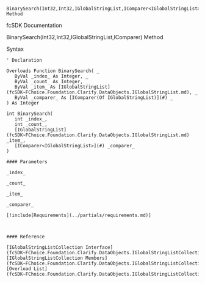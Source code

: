 ﻿     BinarySearch(Int32,Int32,IGlobalStringList,IComparer<IGlobalStringList>) Method                                                   

fcSDK Documentation

BinarySearch(Int32,Int32,IGlobalStringList,IComparer<IGlobalStringList>) Method

Syntax

```vbnet
' Declaration

Overloads Function BinarySearch( _
   ByVal _index_ As Integer, _
   ByVal _count_ As Integer, _
   ByVal _item_ As [IGlobalStringList](fcSDK~FChoice.Foundation.Clarify.DataObjects.IGlobalStringList.md), _
   ByVal _comparer_ As [IComparer(Of IGlobalStringList)](#) _
) As Integer

int BinarySearch( 
   int _index_,
   int _count_,
   [IGlobalStringList](fcSDK~FChoice.Foundation.Clarify.DataObjects.IGlobalStringList.md) _item_,
   [IComparer<IGlobalStringList>](#) _comparer_
)

#### Parameters

_index_

_count_

_item_

_comparer_

[!include[Requirements](../partials/requirements.md)]



#### Reference

[IGlobalStringListCollection Interface](fcSDK~FChoice.Foundation.Clarify.DataObjects.IGlobalStringListCollection.md)  
[IGlobalStringListCollection Members](fcSDK~FChoice.Foundation.Clarify.DataObjects.IGlobalStringListCollection_members.md)  
[Overload List](fcSDK~FChoice.Foundation.Clarify.DataObjects.IGlobalStringListCollection~BinarySearch.md)